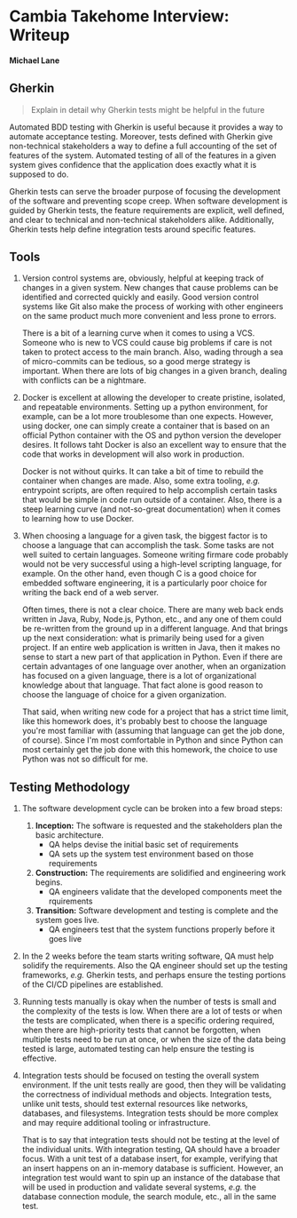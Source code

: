 # Cambia Takehome Interview: Writeup

#### Michael Lane

## Gherkin

> Explain in detail why Gherkin tests might be helpful in the future

Automated BDD testing with Gherkin is useful because it provides a way to automate acceptance testing. Moreover, tests defined with Gherkin give non-technical stakeholders a way to define a full accounting of the set of features of the system. Automated testing of all of the features in a given system gives confidence that the application does exactly what it is supposed to do.

Gherkin tests can serve the broader purpose of focusing the development of the software and preventing scope creep. When software development is guided by Gherkin tests, the feature requirements are explicit, well defined, and clear to technical and non-technical stakeholders alike. Additionally, Gherkin tests help define integration tests around specific features.

## Tools
1. Version control systems are, obviously, helpful at keeping track of changes in a given system. New changes that cause problems can be identified and corrected quickly and easily. Good version control systems like Git also make the process of working with other engineers on the same product much more convenient and less prone to errors. 

    There is a bit of a learning curve when it comes to using a VCS. Someone who is new to VCS could cause big problems if care is not taken to protect access to the main branch. Also, wading through a sea of micro-commits can be tedious, so a good merge strategy is important. When there are lots of big changes in a given branch, dealing with conflicts can be a nightmare.

2. Docker is excellent at allowing the developer to create pristine, isolated, and repeatable environments. Setting up a python environment, for example, can be a lot more troublesome than one expects. However, using docker, one can simply create a container that is based on an official Python container with the OS and python version the developer desires. It follows taht Docker is also an excellent way to ensure that the code that works in development will also work in production. 

    Docker is not without quirks. It can take a bit of time to rebuild the container when changes are made. Also, some extra tooling, *e.g.* entrypoint scripts, are often required to help accomplish certain tasks that would be simple in code run outside of a container. Also, there is a steep learning curve (and not-so-great documentation) when it comes to learning how to use Docker.

3. When choosing a language for a given task, the biggest factor is to choose a language that can accomplish the task. Some tasks are not well suited to certain languages. Someone writing firmare code probably would not be very successful using a high-level scripting language, for example. On the other hand, even though C is a good choice for embedded software engineering, it is a particularly poor choice for writing the back end of a web server. 

    Often times, there is not a clear choice. There are many web back ends written in Java, Ruby, Node.js, Python, etc., and any one of them could be re-written from the ground up in a different language. And that brings up the next consideration: what is primarily being used for a given project. If an entire web application is written in Java, then it makes no sense to start a new part of that application in Python. Even if there are certain advantages of one language over another, when an organization has focused on a given language, there is a lot of organizational knowledge about that language. That fact alone is good reason to choose the language of choice for a given organization.
    
    That said, when writing new code for a project that has a strict time limit, like this homework does, it's probably best to choose the language you're most familiar with (assuming that language can get the job done, of course). Since I'm most comfortable in Python and since Python can most certainly get the job done with this homework, the choice to use Python was not so difficult for me.
    
## Testing Methodology

1. The software development cycle can be broken into a few broad steps:
    1. **Inception:** The software is requested and the stakeholders plan the basic architecture.
        - QA helps devise the initial basic set of requirements
        - QA sets up the system test environment based on those requirements
    2. **Construction:** The requirements are solidified and engineering work begins.
        - QA engineers validate that the developed components meet the rquirements
    3. **Transition:** Software development and testing is complete and the system goes live. 
        - QA engineers test that the system functions properly before it goes live

2. In the 2 weeks before the team starts writing software, QA must help solidify the requirements. Also the QA engineer should set up the testing frameworks, *e.g.* Gherkin tests, and perhaps ensure the testing portions of the CI/CD pipelines are established.

3. Running tests manually is okay when the number of tests is small and the complexity of the tests is low. When there are a lot of tests or when the tests are complicated, when there is a specific ordering required, when there are high-priority tests that cannot be forgotten, when multiple tests need to be run at once, or when the size of the data being tested is large, automated testing can help ensure the testing is effective.

4. Integration tests should be focused on testing the overall system environment. If the unit tests really are good, then they will be validating the correctness of individual methods and objects. Integration tests, unlike unit tests, should test external resources like networks, databases, and filesystems. Integration tests should be more complex and may require additional tooling or infrastructure. 

    That is to say that integration tests should not be testing at the level of the individual units. With integration testing, QA should have a broader focus. With a unit test of a database insert, for example, verifying that an insert happens on an in-memory database is sufficient. However, an integration test would want to spin up an instance of the database that will be used in production and validate several systems, *e.g.* the database connection module, the search module, etc., all in the same test.